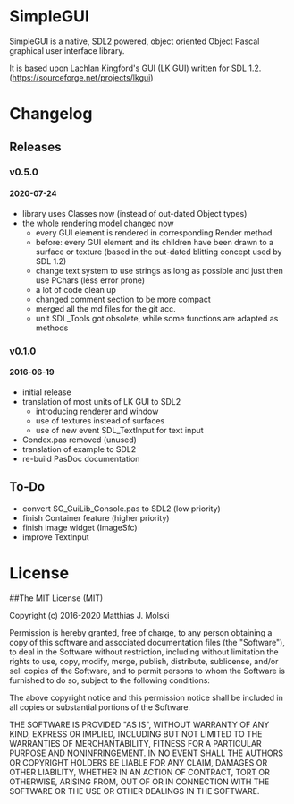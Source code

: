 # SimpleGUI
SimpleGUI is a native, SDL2 powered, object oriented Object Pascal graphical
user interface library.

It is based upon Lachlan Kingford's GUI (LK GUI) written for SDL 1.2.
(https://sourceforge.net/projects/lkgui)

# Changelog
## Releases
### v0.5.0
#### 2020-07-24
* library uses Classes now (instead of out-dated Object types)
* the whole rendering model changed now
  * every GUI element is rendered in corresponding Render method
  * before: every GUI element and its children have been drawn to a surface or
  texture (based in the out-dated blitting concept used by SDL 1.2)
  * change text system to use strings as long as possible and just then use
  PChars (less error prone)
  * a lot of code clean up
  * changed comment section to be more compact
  * merged all the md files for the git acc.
  * unit SDL_Tools got obsolete, while some functions are adapted as methods
### v0.1.0
#### 2016-06-19
* initial release
* translation of most units of LK GUI to SDL2
  * introducing renderer and window
  * use of textures instead of surfaces
  * use of new event SDL_TextInput for text input
* Condex.pas removed (unused)
* translation of example to SDL2
* re-build PasDoc documentation

## To-Do
* convert SG_GuiLib_Console.pas to SDL2 (low priority)
* finish Container feature (higher priority)
* finish image widget (ImageSfc)
* improve TextInput

# License
##The MIT License (MIT)

Copyright (c) 2016-2020 Matthias J. Molski

Permission is hereby granted, free of charge, to any person obtaining a copy
of this software and associated documentation files (the "Software"), to deal
in the Software without restriction, including without limitation the rights
to use, copy, modify, merge, publish, distribute, sublicense, and/or sell
copies of the Software, and to permit persons to whom the Software is
furnished to do so, subject to the following conditions:

The above copyright notice and this permission notice shall be included in all
copies or substantial portions of the Software.

THE SOFTWARE IS PROVIDED "AS IS", WITHOUT WARRANTY OF ANY KIND, EXPRESS OR
IMPLIED, INCLUDING BUT NOT LIMITED TO THE WARRANTIES OF MERCHANTABILITY,
FITNESS FOR A PARTICULAR PURPOSE AND NONINFRINGEMENT. IN NO EVENT SHALL THE
AUTHORS OR COPYRIGHT HOLDERS BE LIABLE FOR ANY CLAIM, DAMAGES OR OTHER
LIABILITY, WHETHER IN AN ACTION OF CONTRACT, TORT OR OTHERWISE, ARISING FROM,
OUT OF OR IN CONNECTION WITH THE SOFTWARE OR THE USE OR OTHER DEALINGS IN THE
SOFTWARE.
